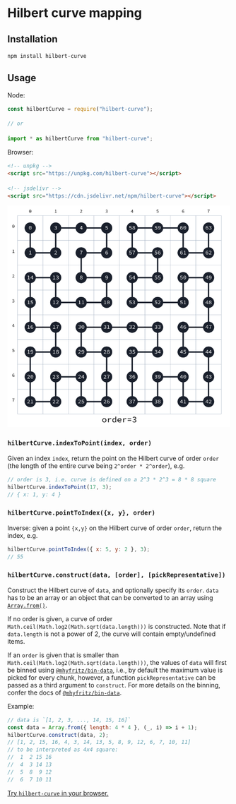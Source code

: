 # Hilbert curve mapping

## Installation

```bash
npm install hilbert-curve
```

## Usage

Node:

```javascript
const hilbertCurve = require("hilbert-curve");

// or

import * as hilbertCurve from "hilbert-curve";
```

Browser:

```html
<!-- unpkg -->
<script src="https://unpkg.com/hilbert-curve"></script>

<!-- jsdelivr -->
<script src="https://cdn.jsdelivr.net/npm/hilbert-curve"></script>
```

![Hilbert Curve Numbering](./hilbert-curve-numbering.png)

### `hilbertCurve.indexToPoint(index, order)`

Given an index `index`, return the point on the Hilbert curve of order `order`
(the length of the entire curve being `2^order * 2^order`), e.g.

```javascript
// order is 3, i.e. curve is defined on a 2^3 * 2^3 = 8 * 8 square
hilbertCurve.indexToPoint(17, 3);
// { x: 1, y: 4 }
```

### `hilbertCurve.pointToIndex({x, y}, order)`

Inverse: given a point `{x,y}` on the Hilbert curve of order `order`, return the index, e.g.

```javascript
hilbertCurve.pointToIndex({ x: 5, y: 2 }, 3);
// 55
```

### `hilbertCurve.construct(data, [order], [pickRepresentative])`

Construct the Hilbert curve of `data`, and optionally specify its `order`.
`data` has to be an array or an object that can be converted to an
array using
[`Array.from()`](https://developer.mozilla.org/en-US/docs/Web/JavaScript/Reference/Global_Objects/Array/from).

If no order is given, a curve of order
`Math.ceil(Math.log2(Math.sqrt(data.length)))` is constructed.
Note that if `data.length` is not a power of 2, the curve will contain empty/undefined
items.

If an `order` is given that is smaller than `Math.ceil(Math.log2(Math.sqrt(data.length)))`,
the values of `data` will first be binned using
[`@mhyfritz/bin-data`](https://github.com/mhyfritz/bin-data), i.e., by
default the maximum value is picked for every chunk, however, a function
`pickRepresentative` can be passed as a third argument to `construct`.
For more details on the binning, confer the docs of
[`@mhyfritz/bin-data`](https://github.com/mhyfritz/bin-data).

Example:

```javascript
// data is `[1, 2, 3, ..., 14, 15, 16]`
const data = Array.from({ length: 4 * 4 }, (_, i) => i + 1);
hilbertCurve.construct(data, 2);
// [1, 2, 15, 16, 4, 3, 14, 13, 5, 8, 9, 12, 6, 7, 10, 11]
// to be interpreted as 4x4 square:
//  1  2 15 16
//  4  3 14 13
//  5  8  9 12
//  6  7 10 11
```

[Try `hilbert-curve` in your browser.](https://npm.runkit.com/hilbert-curve)
